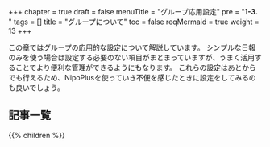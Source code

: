 +++
chapter = true
draft = false
menuTitle = "グループ応用設定"
pre = "<b>1-3. </b>"
tags = []
title = "グループについて"
toc = false
reqMermaid = true
weight = 13
+++

この章ではグループの応用的な設定について解説しています。
シンプルな日報のみを使う場合は設定する必要のない項目がまとまっていますが、うまく活用することでより便利な管理ができるようにもなります。
これらの設定はあとからでも行えるため、NipoPlusを使っていき不便を感じたときに設定をしてみるのも良いでしょう。


<aside id="childrenList">
<h2>記事一覧</h2>
{{% children  %}}
</aside>
